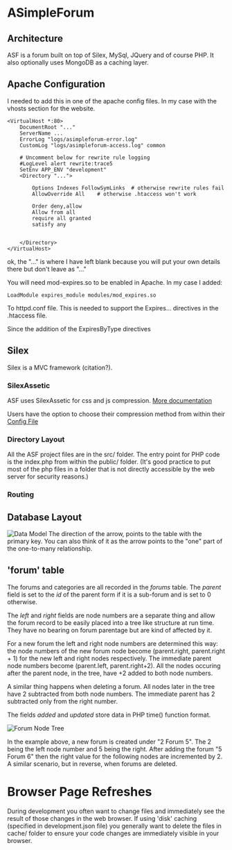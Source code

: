 # ASimpleForum

## Architecture

ASF is a forum built on top of Silex, MySql, JQuery and of course PHP.  It also optionally uses MongoDB as a caching layer.

## Apache Configuration

I needed to add this in one of the apache config files.  In my case with the vhosts section
for the website.

```
<VirtualHost *:80>
    DocumentRoot "..."
    ServerName ...
    ErrorLog "logs/asimpleforum-error.log"
    CustomLog "logs/asimpleforum-access.log" common

    # Uncomment below for rewrite rule logging
    #LogLevel alert rewrite:trace5
    SetEnv APP_ENV "development"
    <Directory "...">

        Options Indexes FollowSymLinks  # otherwise rewrite rules fail
        AllowOverride All    # otherwise .htaccess won't work

        Order deny,allow
        Allow from all
        require all granted
        satisfy any


    </Directory>
</VirtualHost>
```

ok, the "..." is where I have left blank because you will put your own details there but don't leave as "..."

You will need mod-expires.so to be enabled in Apache.  In my case I added:

```
LoadModule expires_module modules/mod_expires.so 
```
To httpd.conf file.  This is needed to support the Expires... directives in the .htaccess file.

Since the addition of the ExpiresByType directives
## Silex

Silex is a MVC framework (citation?).

### SilexAssetic

ASF uses SilexAssetic for css and js compression.  [More documentation](http://code.ohloh.net/file?fid=Vq0SbQn5NS8JRHAIEmrSd8uHAUI&cid=-rl2u2Pu4rw&s=)

Users have the option to choose their compression method from within their [Config File](https://github.com/kiwiheretic/asimpleforum/wiki/Config-Example)

### Directory Layout

All the ASF project files are in the src/ folder.  The entry point for PHP code is the index.php from within the public/ folder.  (It's good practice to put most of the php files in a folder that is not directly  accessible by the web server for security reasons.)

### Routing

## Database Layout

![Data Model](http://splat.splats-vps.info/web_images/ASF-data-model.png)
The direction of the arrow, points to the table with the primary key.  You can also think of it as the arrow points to the "one" part of the one-to-many relationship.

## 'forum' table

The forums and categories are all recorded in the *forums* table.  The *parent* field is set to the *id* of the parent form if it is a sub-forum and is set to 0 otherwise.

The *left* and *right* fields are node numbers are a separate thing and allow the forum record to be easily placed into a tree like structure at run time.  They have no bearing on forum parentage but are kind of affected by it.

For a new forum the left and right node numbers are determined this way: the node numbers of the new forum node  become (parent.right, parent.right + 1) for the new left and right nodes respectively.  The immediate parent node numbers become (parent.left, parent.right+2).  All the nodes occuring after the parent node, in the tree, have +2 added to both node numbers.

A similar thing happens when deleting a forum.  All nodes later in the tree have 2 subtracted from both node numbers. The immediate parent has 2 subtracted only from the right number.

The fields *added* and *updated* store data in PHP time() function format.

![Forum Node Tree](http://splat.splats-vps.info/web_images/ASF-Node-Tree.png)

In the example above, a new forum is created under "2 Forum 5".  The 2 being the left node number and 5 being the right. After adding the forum "5 Forum 6" then the right value for the following nodes are incremented by 2.  A similar scenario, but in reverse, when forums are deleted.


# Browser Page Refreshes

During development you often want to change files and immediately see the result of those changes in the web browser.  If using 'disk' caching (specified in development.json file) you  generally want to delete the files in cache/ folder to ensure your code changes are  immediately  visible in your browser.
